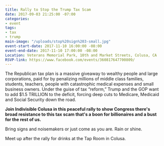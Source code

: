 ```yaml
---
title: Rally to Stop the Trump Tax Scam
date: 2017-09-03 21:25:00 -07:00
categories:
- event
tags:
- tax
- trump
main-image: "/uploads/stop%20sign%203-small.jpg"
event-start-date: 2017-11-10 16:00:00 -08:00
event-end-date: 2017-11-10 17:00:00 -08:00
Location: Veterans Memorial Park, 10th and Market Streets, Colusa, CA
RSVP-link: https://www.facebook.com/events/360817647700809/
---
```


The Republican tax plan is a massive giveaway to wealthy people and large corporations, paid for by penalizing millions of middle class families, students, teachers, people with catastrophic medical expenses and small business owners. Under the guise of tax “reform,” Trump and the GOP want to add $1.5 TRILLION to the deficit, forcing deep cuts to Medicare, Medicaid and Social Security down the road. 

**Join Indivisible Colusa in this peaceful rally to show Congress there's broad resistance to this tax scam that's a boon for billionaires and a bust for the rest of us.** 

Bring signs and noisemakers or just come as you are. Rain or shine. 

Meet up after the rally for drinks at the Tap Room in Colusa. 